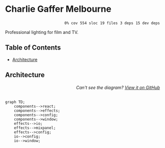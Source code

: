 # Charlie Gaffer Melbourne


<p align="right">
    <code>0% cov</code>&nbsp;
    <code>554 sloc</code>&nbsp;
    <code>19 files</code>&nbsp;
    <code>3 deps</code>&nbsp;
    <code>15 dev deps</code>
</p>

Professional lighting for film and TV.

<!-- START doctoc generated TOC please keep comment here to allow auto update -->
<!-- DON'T EDIT THIS SECTION, INSTEAD RE-RUN doctoc TO UPDATE -->
## Table of Contents

- [Architecture](#architecture)

<!-- END doctoc generated TOC please keep comment here to allow auto update -->

## Architecture

###### <p align="right"><em>Can't see the diagram?</em> <a id="link-1" href="https://github.com/mattriley/charlie-gaffer#user-content-link-1">View it on GitHub</a></p>
```mermaid
graph TD;
    components-->react;
    components-->effects;
    components-->config;
    components-->window;
    effects-->io;
    effects-->mixpanel;
    effects-->config;
    io-->config;
    io-->window;
```
